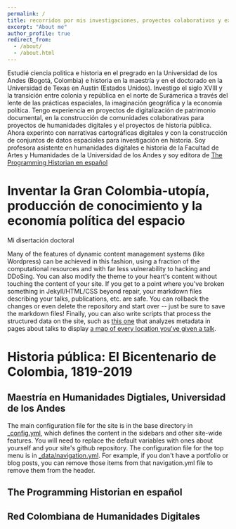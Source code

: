 ```yaml
---
permalink: /
title: recorridos por mis investigaciones, proyectos colaborativos y experimentos en historia y en humanidades digitales
excerpt: "About me"
author_profile: true
redirect_from: 
  - /about/
  - /about.html
---
```


Estudié ciencia politica e historia en el pregrado en la Universidad de los Andes (Bogotá, Colombia) e historia en la maestría y en el doctorado en la Universidad de Texas en Austin (Estados Unidos). Investigo el siglo XVIII y la transición entre colonia y república en el norte de Surámerica a través del lente de las prácticas espaciales, la imaginación geográfica y la economía política. Tengo experiencia en proyectos de digitalización de patrimonio documental, en la construcción de comunidades colaborativas para proyectos de humanidades digitales y el proyectos de historia pública. Ahora experinto con narrativas cartográficas digitales y con la construcción de conjuntos de datos espaciales para investigación en historia. Soy profesora asistente en humanidades digitales e historia de la Facultad de Artes y Humanidades de la Universidad de los Andes y soy editora de [The Programming Historian en español](www.programminghistorian.org/es)


Inventar la Gran Colombia-utopía, producción de conocimiento y la economía política del espacio
======
Mi disertación doctoral 

Many of the features of dynamic content management systems (like Wordpress) can be achieved in this fashion, using a fraction of the computational resources and with far less vulnerability to hacking and DDoSing. You can also modify the theme to your heart's content without touching the content of your site. If you get to a point where you've broken something in Jekyll/HTML/CSS beyond repair, your markdown files describing your talks, publications, etc. are safe. You can rollback the changes or even delete the repository and start over -- just be sure to save the markdown files! Finally, you can also write scripts that process the structured data on the site, such as [this one](https://github.com/academicpages/academicpages.github.io/blob/master/talkmap.ipynb) that analyzes metadata in pages about talks to display [a map of every location you've given a talk](https://academicpages.github.io/talkmap.html).

Historia pública: El Bicentenario de Colombia, 1819-2019
======


Maestría en Humanidades Digtiales, Universidad de los Andes
------
The main configuration file for the site is in the base directory in [_config.yml](https://github.com/academicpages/academicpages.github.io/blob/master/_config.yml), which defines the content in the sidebars and other site-wide features. You will need to replace the default variables with ones about yourself and your site's github repository. The configuration file for the top menu is in [_data/navigation.yml](https://github.com/academicpages/academicpages.github.io/blob/master/_data/navigation.yml). For example, if you don't have a portfolio or blog posts, you can remove those items from that navigation.yml file to remove them from the header. 

The Programming Historian en español
------

Red Colombiana de Humanidades Digitales
------

